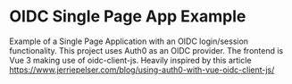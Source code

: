 # OIDC Single Page App Example
Example of a Single Page Application with an OIDC login/session functionality. This project uses Auth0 as an OIDC provider.
The frontend is Vue 3 making use of oidc-client-js. Heavily inspired by this article https://www.jerriepelser.com/blog/using-auth0-with-vue-oidc-client-js/
